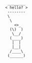 ``` ________
< hello? >
 --------
 \
  \
    <>_
  (\)  )
   \__/
  (____)
   |  |
   |__|
  /____\
 (______)
```
